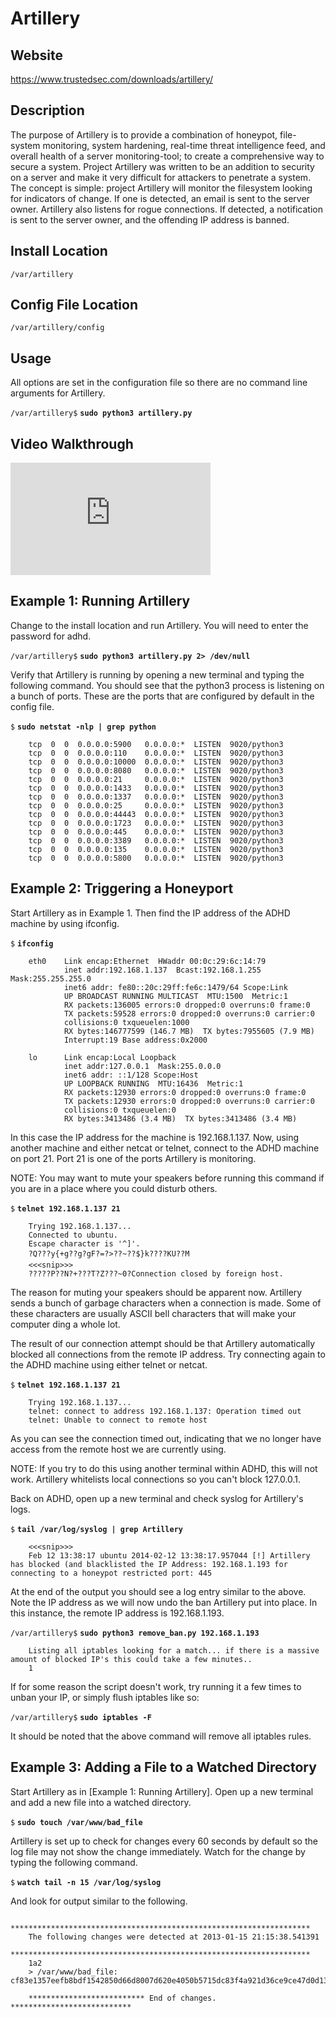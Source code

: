 
Artillery
=========

Website
-------

<https://www.trustedsec.com/downloads/artillery/>

Description
-----------

The purpose of Artillery is to provide a combination of honeypot, file-system
monitoring, system hardening, real-time threat intelligence feed, and overall
health of a server monitoring-tool; to create a comprehensive way to secure a system. Project
Artillery was written to be an addition to security on a server and make it very
difficult for attackers to penetrate a system. The concept is simple: project
Artillery will monitor the filesystem looking for indicators of change. If one is
detected, an email is sent to the server owner. Artillery also listens for rogue
connections. If detected, a notification is sent to the server owner, and
the offending IP address is banned.

Install Location
----------------

`/var/artillery`

Config File Location
--------------------

`/var/artillery/config`

Usage
-----

All options are set in the configuration file so there are no command
line arguments for Artillery.

`/var/artillery$` **`sudo python3 artillery.py`**

Video Walkthrough
-----------------

<iframe src="https://onedrive.live.com/embed?cid=8D6C4317A39E3D29&resid=8D6C4317A39E3D29%2155680&authkey=ABFf2c6CSDAMzFQ" width="320" height="180" frameborder="0" scrolling="no" allowfullscreen sandbox=""></iframe>

Example 1: Running Artillery
----------------------------

Change to the install location and run Artillery. You will need to enter
the password for adhd.

`/var/artillery$` **`sudo python3 artillery.py 2> /dev/null`**

Verify that Artillery is running by opening a new terminal and typing
the following command. You should see that the python3 process is
listening on a bunch of ports. These are the ports that are configured
by default in the config file.

`$` **`sudo netstat -nlp | grep python`**

        tcp  0  0  0.0.0.0:5900   0.0.0.0:*  LISTEN  9020/python3
        tcp  0  0  0.0.0.0:110    0.0.0.0:*  LISTEN  9020/python3
        tcp  0  0  0.0.0.0:10000  0.0.0.0:*  LISTEN  9020/python3
        tcp  0  0  0.0.0.0:8080   0.0.0.0:*  LISTEN  9020/python3
        tcp  0  0  0.0.0.0:21     0.0.0.0:*  LISTEN  9020/python3
        tcp  0  0  0.0.0.0:1433   0.0.0.0:*  LISTEN  9020/python3
        tcp  0  0  0.0.0.0:1337   0.0.0.0:*  LISTEN  9020/python3
        tcp  0  0  0.0.0.0:25     0.0.0.0:*  LISTEN  9020/python3
        tcp  0  0  0.0.0.0:44443  0.0.0.0:*  LISTEN  9020/python3
        tcp  0  0  0.0.0.0:1723   0.0.0.0:*  LISTEN  9020/python3
        tcp  0  0  0.0.0.0:445    0.0.0.0:*  LISTEN  9020/python3
        tcp  0  0  0.0.0.0:3389   0.0.0.0:*  LISTEN  9020/python3
        tcp  0  0  0.0.0.0:135    0.0.0.0:*  LISTEN  9020/python3
        tcp  0  0  0.0.0.0:5800   0.0.0.0:*  LISTEN  9020/python3

Example 2: Triggering a Honeyport
---------------------------------

Start Artillery as in Example 1. Then find the IP address of the ADHD
machine by using ifconfig.

`$` **`ifconfig`**

        eth0    Link encap:Ethernet  HWaddr 00:0c:29:6c:14:79
                inet addr:192.168.1.137  Bcast:192.168.1.255  Mask:255.255.255.0
                inet6 addr: fe80::20c:29ff:fe6c:1479/64 Scope:Link
                UP BROADCAST RUNNING MULTICAST  MTU:1500  Metric:1
                RX packets:136005 errors:0 dropped:0 overruns:0 frame:0
                TX packets:59528 errors:0 dropped:0 overruns:0 carrier:0
                collisions:0 txqueuelen:1000
                RX bytes:146777599 (146.7 MB)  TX bytes:7955605 (7.9 MB)
                Interrupt:19 Base address:0x2000

        lo      Link encap:Local Loopback
                inet addr:127.0.0.1  Mask:255.0.0.0
                inet6 addr: ::1/128 Scope:Host
                UP LOOPBACK RUNNING  MTU:16436  Metric:1
                RX packets:12930 errors:0 dropped:0 overruns:0 frame:0
                TX packets:12930 errors:0 dropped:0 overruns:0 carrier:0
                collisions:0 txqueuelen:0
                RX bytes:3413486 (3.4 MB)  TX bytes:3413486 (3.4 MB)

In this case the IP address for the machine is 192.168.1.137. Now, using
another machine and either netcat or telnet, connect to the ADHD machine
on port 21. Port 21 is one of the ports Artillery is monitoring.

NOTE: You may want to mute your speakers before running this command if
you are in a place where you could disturb others.

`$` **`telnet 192.168.1.137 21`**

        Trying 192.168.1.137...
        Connected to ubuntu.
        Escape character is '^]'.
        ?Q???y{+g??g?gF?=?>??~??$}k????KU??M
        <<<snip>>>
        ?????P??N?+???T?Z???~0?Connection closed by foreign host.

The reason for muting your speakers should be apparent now.
Artillery sends a bunch of garbage characters when a connection is made.
Some of these characters are usually ASCII bell characters that will make
your computer ding a whole lot.

The result of our connection attempt should be that Artillery
automatically blocked all connections from the remote IP address. Try
connecting again to the ADHD machine using either telnet or netcat.

`$` **`telnet 192.168.1.137 21`**

        Trying 192.168.1.137...
        telnet: connect to address 192.168.1.137: Operation timed out
        telnet: Unable to connect to remote host

As you can see the connection timed out, indicating that we no longer
have access from the remote host we are currently using.

NOTE: If you try to do this using another terminal within ADHD, this
will not work. Artillery whitelists local connections so you can't block
127.0.0.1.

Back on ADHD, open up a new terminal and check syslog for Artillery's logs.

`$` **`tail /var/log/syslog | grep Artillery`**

        <<<snip>>>
        Feb 12 13:38:17 ubuntu 2014-02-12 13:38:17.957044 [!] Artillery has blocked (and blacklisted the IP Address: 192.168.1.193 for connecting to a honeypot restricted port: 445

At the end of the output you should see a log entry similar to the
above. Note the IP address as we will now undo the ban Artillery put
into place. In this instance, the remote IP address is 192.168.1.193.

`/var/artillery$` **`sudo python3 remove_ban.py 192.168.1.193`**

        Listing all iptables looking for a match... if there is a massive amount of blocked IP's this could take a few minutes..
        1

If for some reason the script doesn't work, try running it a few times to unban your IP,
or simply flush iptables like so:

`/var/artillery$` **`sudo iptables -F`**

It should be noted that the above command will remove all iptables rules.

Example 3: Adding a File to a Watched Directory
-----------------------------------------------

Start Artillery as in [Example 1: Running Artillery]. Open up a new terminal and add a new
file into a watched directory.

`$` **`sudo touch /var/www/bad_file`**

Artillery is set up to check for changes every 60 seconds by default so
the log file may not show the change immediately. Watch for the change
by typing the following command.

`$` **`watch tail -n 15 /var/log/syslog`**

And look for output similar to the following.

        *******************************************************************
        The following changes were detected at 2013-01-15 21:15:38.541391
        *******************************************************************
        1a2
        > /var/www/bad_file: cf83e1357eefb8bdf1542850d66d8007d620e4050b5715dc83f4a921d36ce9ce47d0d13c5d85f2b0ff8318d2877eec2f63b931bd47417a81a538327af927da3e

        ************************** End of changes. ***************************



